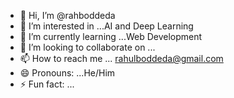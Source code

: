 - 👋 Hi, I’m @rahboddeda
- 👀 I’m interested in ...AI and Deep Learning
- 🌱 I’m currently learning ...Web Development
- 💞️ I’m looking to collaborate on ...
- 📫 How to reach me ... rahulboddeda@gmail.com
- 😄 Pronouns: ...He/Him
- ⚡ Fun fact: ...

<!---
rahboddeda/rahboddeda is a ✨ special ✨ repository because its `README.md` (this file) appears on your GitHub profile.
You can click the Preview link to take a look at your changes.
--->
